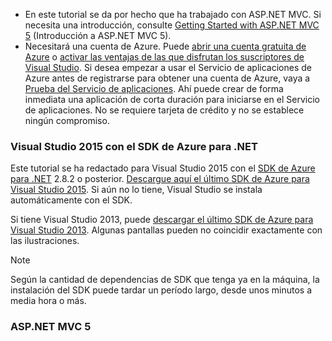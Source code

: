 * En este tutorial se da por hecho que ha trabajado con ASP.NET MVC. Si necesita una introducción, consulte [Getting Started with ASP.NET MVC 5](http://www.asp.net/mvc/overview/getting-started/introduction/getting-started) (Introducción a ASP.NET MVC 5).
* Necesitará una cuenta de Azure. Puede [abrir una cuenta gratuita de Azure](/pricing/free-trial/?WT.mc_id=A261C142F) o [activar las ventajas de las que disfrutan los suscriptores de Visual Studio](/pricing/member-offers/msdn-benefits-details/?WT.mc_id=A261C142F). Si desea empezar a usar el Servicio de aplicaciones de Azure antes de registrarse para obtener una cuenta de Azure, vaya a [Prueba del Servicio de aplicaciones](http://go.microsoft.com/fwlink/?LinkId=523751). Ahí puede crear de forma inmediata una aplicación de corta duración para iniciarse en el Servicio de aplicaciones. No se requiere tarjeta de crédito y no se establece ningún compromiso.

### <a name="setupdevenv"></a>Visual Studio 2015 con el SDK de Azure para .NET
Este tutorial se ha redactado para Visual Studio 2015 con el [SDK de Azure para .NET](../articles/dotnet-sdk.md) 2.8.2 o posterior. [Descargue aquí el último SDK de Azure para Visual Studio 2015](http://go.microsoft.com/fwlink/?linkid=518003). Si aún no lo tiene, Visual Studio se instala automáticamente con el SDK.

Si tiene Visual Studio 2013, puede [descargar el último SDK de Azure para Visual Studio 2013](http://go.microsoft.com/fwlink/?LinkID=324322). Algunas pantallas pueden no coincidir exactamente con las ilustraciones.

> [!NOTE]
> Según la cantidad de dependencias de SDK que tenga ya en la máquina, la instalación del SDK puede tardar un período largo, desde unos minutos a media hora o más.
> 
> 

### ASP.NET MVC 5
